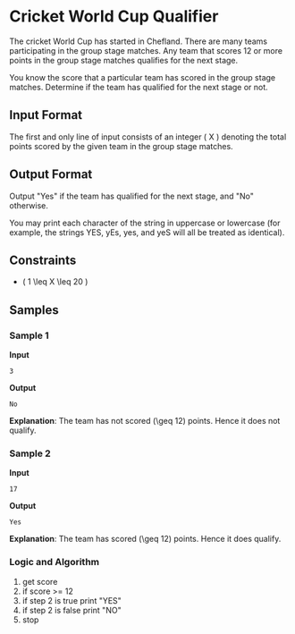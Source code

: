 # Cricket World Cup Qualifier

The cricket World Cup has started in Chefland. There are many teams participating in the group stage matches. Any team that scores 12 or more points in the group stage matches qualifies for the next stage.

You know the score that a particular team has scored in the group stage matches. Determine if the team has qualified for the next stage or not.

## Input Format
The first and only line of input consists of an integer \( X \) denoting the total points scored by the given team in the group stage matches.

## Output Format
Output "Yes" if the team has qualified for the next stage, and "No" otherwise.

You may print each character of the string in uppercase or lowercase (for example, the strings YES, yEs, yes, and yeS will all be treated as identical).

## Constraints
- \( 1 \leq X \leq 20 \)

## Samples

### Sample 1
**Input**
```
3
```
**Output**
```
No
```
**Explanation**: The team has not scored \(\geq 12\) points. Hence it does not qualify.

### Sample 2
**Input**
```
17
```
**Output**
```
Yes
```
**Explanation**: The team has scored \(\geq 12\) points. Hence it does qualify.


### Logic and Algorithm

1. get score
2. if score >= 12
3. if step 2 is true print "YES"
4. if step 2 is false print "NO"
5. stop